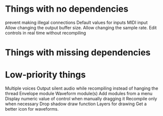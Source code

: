 # Things with no dependencies
prevent making illegal connections
Default values for inputs
MIDI input
Allow changing the output buffer size.
Allow changing the sample rate.
Edit controls in real time without recompiling

# Things with missing dependencies

# Low-priority things
Multiple voices
Output silent audio while recompiling instead of hanging the thread
Envelope module
Waveform module(s)
Add modules from a menu
Display numeric value of control when manually dragging it
Recompile only when necessary
Drop shadow draw function
Layers for drawing
Get a better icon for waveforms.

